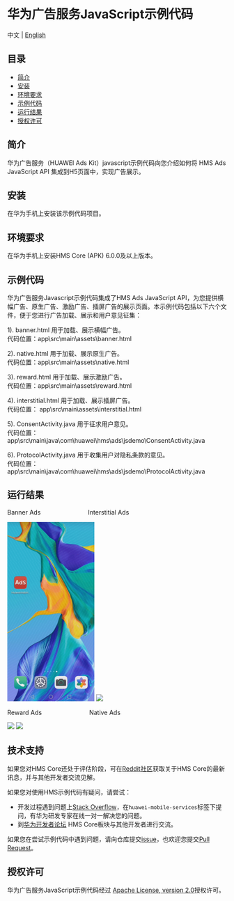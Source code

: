 # 华为广告服务JavaScript示例代码
中文 | [English](README.md)
## 目录

 * [简介](#简介)
 * [安装](#安装)
 * [环境要求](#环境要求)
 * [示例代码](#示例代码)
 * [运行结果](#运行结果)
 * [授权许可](#授权许可)


## 简介
华为广告服务（HUAWEI Ads Kit）javascript示例代码向您介绍如何将 HMS  Ads JavaScript API 集成到H5页面中，实现广告展示。

## 安装
在华为手机上安装该示例代码项目。

## 环境要求
在华为手机上安装HMS Core (APK) 6.0.0及以上版本。

## 示例代码
华为广告服务Javascript示例代码集成了HMS Ads JavaScript API，为您提供横幅广告、原生广告、激励广告、插屏广告的展示页面。本示例代码包括以下六个文件，便于您进行广告加载、展示和用户意见征集：

1). banner.html
用于加载、展示横幅广告。
<br>代码位置：app\src\main\assets\banner.html</br>
    
2). native.html
用于加载、展示原生广告。
<br>代码位置：app\src\main\assets\native.html</br>
    
3). reward.html
用于加载、展示激励广告。
<br>代码位置：app\src\main\assets\reward.html</br>
	
4). interstitial.html
用于加载、展示插屏广告。
<br>代码位置： app\src\main\assets\interstitial.html</br>

5). ConsentActivity.java
用于征求用户意见。
<br>代码位置：app\src\main\java\com\huawei\hms\ads\jsdemo\ConsentActivity.java</br>
    
6). ProtocolActivity.java
用于收集用户对隐私条款的意见。
<br>代码位置：app\src\main\java\com\huawei\hms\ads\jsdemo\ProtocolActivity.java</br>

## 运行结果
Banner Ads&emsp;&emsp;&emsp;&emsp;&emsp;&emsp;&emsp;&ensp; Interstitial Ads

<img src=result/Banner.gif width=200>  <img src=result/Interstitial.gif width=200>

Reward Ads&emsp;&emsp;&emsp;&emsp;&emsp;&emsp;&emsp;&ensp; Native Ads

<img src=result/Reward.gif width=200>   <img src=/result/Native.gif width=200>

## 技术支持
如果您对HMS Core还处于评估阶段，可在[Reddit社区](https://www.reddit.com/r/HuaweiDevelopers/)获取关于HMS Core的最新讯息，并与其他开发者交流见解。

如果您对使用HMS示例代码有疑问，请尝试：
- 开发过程遇到问题上[Stack Overflow](https://stackoverflow.com/questions/tagged/huawei-mobile-services)，在`huawei-mobile-services`标签下提问，有华为研发专家在线一对一解决您的问题。
- 到[华为开发者论坛](https://forums.developer.huawei.com/forumPortal/en/home?fid=0101187876626530001) HMS Core板块与其他开发者进行交流。

如果您在尝试示例代码中遇到问题，请向仓库提交[issue](https://github.com/HMS-Core/hms-ads-demo-java/issues)，也欢迎您提交[Pull Request](https://github.com/HMS-Core/hms-ads-demo-java/pulls)。

##  授权许可
华为广告服务JavaScript示例代码经过 [Apache License, version 2.0](http://www.apache.org/licenses/LICENSE-2.0)授权许可。

